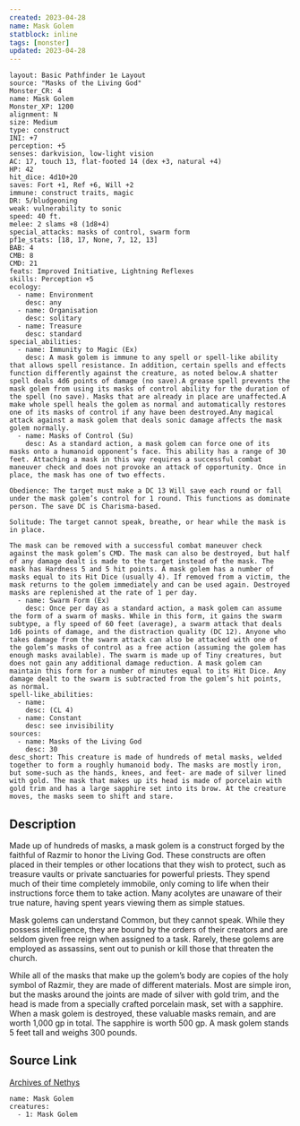 ```yaml
---
created: 2023-04-28
name: Mask Golem
statblock: inline
tags: [monster]
updated: 2023-04-28
---
```

```statblock
layout: Basic Pathfinder 1e Layout
source: "Masks of the Living God"
Monster_CR: 4
name: Mask Golem
Monster_XP: 1200
alignment: N
size: Medium
type: construct
INI: +7
perception: +5
senses: darkvision, low-light vision
AC: 17, touch 13, flat-footed 14 (dex +3, natural +4)
HP: 42
hit_dice: 4d10+20
saves: Fort +1, Ref +6, Will +2
immune: construct traits, magic
DR: 5/bludgeoning
weak: vulnerability to sonic
speed: 40 ft.
melee: 2 slams +8 (1d8+4)
special_attacks: masks of control, swarm form
pf1e_stats: [18, 17, None, 7, 12, 13]
BAB: 4
CMB: 8
CMD: 21
feats: Improved Initiative, Lightning Reflexes
skills: Perception +5
ecology:
  - name: Environment
    desc: any
  - name: Organisation
    desc: solitary
  - name: Treasure
    desc: standard
special_abilities:
  - name: Immunity to Magic (Ex)
    desc: A mask golem is immune to any spell or spell-like ability that allows spell resistance. In addition, certain spells and effects function differently against the creature, as noted below.A shatter spell deals 4d6 points of damage (no save).A grease spell prevents the mask golem from using its masks of control ability for the duration of the spell (no save). Masks that are already in place are unaffected.A make whole spell heals the golem as normal and automatically restores one of its masks of control if any have been destroyed.Any magical attack against a mask golem that deals sonic damage affects the mask golem normally.
  - name: Masks of Control (Su)
    desc: As a standard action, a mask golem can force one of its masks onto a humanoid opponent’s face. This ability has a range of 30 feet. Attaching a mask in this way requires a successful combat maneuver check and does not provoke an attack of opportunity. Once in place, the mask has one of two effects.

Obedience: The target must make a DC 13 Will save each round or fall under the mask golem’s control for 1 round. This functions as dominate person. The save DC is Charisma-based.

Solitude: The target cannot speak, breathe, or hear while the mask is in place.

The mask can be removed with a successful combat maneuver check against the mask golem’s CMD. The mask can also be destroyed, but half of any damage dealt is made to the target instead of the mask. The mask has Hardness 5 and 5 hit points. A mask golem has a number of masks equal to its Hit Dice (usually 4). If removed from a victim, the mask returns to the golem immediately and can be used again. Destroyed masks are replenished at the rate of 1 per day.
  - name: Swarm Form (Ex)
    desc: Once per day as a standard action, a mask golem can assume the form of a swarm of masks. While in this form, it gains the swarm subtype, a fly speed of 60 feet (average), a swarm attack that deals 1d6 points of damage, and the distraction quality (DC 12). Anyone who takes damage from the swarm attack can also be attacked with one of the golem’s masks of control as a free action (assuming the golem has enough masks available). The swarm is made up of Tiny creatures, but does not gain any additional damage reduction. A mask golem can maintain this form for a number of minutes equal to its Hit Dice. Any damage dealt to the swarm is subtracted from the golem’s hit points, as normal.
spell-like_abilities:
  - name:
    desc: (CL 4)
  - name: Constant
    desc: see invisibility
sources:
  - name: Masks of the Living God
    desc: 30
desc_short: This creature is made of hundreds of metal masks, welded together to form a roughly humanoid body. The masks are mostly iron, but some-such as the hands, knees, and feet- are made of silver lined with gold. The mask that makes up its head is made of porcelain with gold trim and has a large sapphire set into its brow. At the creature moves, the masks seem to shift and stare.
```
## Description
Made up of hundreds of masks, a mask golem is a construct forged by the faithful of Razmir to honor the Living God. These constructs are often placed in their temples or other locations that they wish to protect, such as treasure vaults or private sanctuaries for powerful priests. They spend much of their time completely immobile, only coming to life when their instructions force them to take action. Many acolytes are unaware of their true nature, having spent years viewing them as simple statues.

Mask golems can understand Common, but they cannot speak. While they possess intelligence, they are bound by the orders of their creators and are seldom given free reign when assigned to a task. Rarely, these golems are employed as assassins, sent out to punish or kill those that threaten the church.

While all of the masks that make up the golem’s body are copies of the holy symbol of Razmir, they are made of different materials. Most are simple iron, but the masks around the joints are made of silver with gold trim, and the head is made from a specially crafted porcelain mask, set with a sapphire. When a mask golem is destroyed, these valuable masks remain, and are worth 1,000 gp in total. The sapphire is worth 500 gp. A mask golem stands 5 feet tall and weighs 300 pounds. 
## Source Link
[Archives of Nethys](https://aonprd.com/MonsterDisplay.aspx?ItemName=Mask%20Golem)
```encounter-table
name: Mask Golem
creatures:
  - 1: Mask Golem
```
